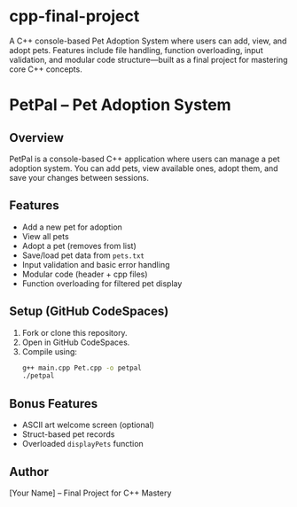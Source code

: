 # cpp-final-project
A C++ console-based Pet Adoption System where users can add, view, and adopt pets. Features include file handling, function overloading, input validation, and modular code structure—built as a final project for mastering core C++ concepts.
# PetPal – Pet Adoption System

## Overview
PetPal is a console-based C++ application where users can manage a pet adoption system. You can add pets, view available ones, adopt them, and save your changes between sessions.

## Features
- Add a new pet for adoption
- View all pets
- Adopt a pet (removes from list)
- Save/load pet data from `pets.txt`
- Input validation and basic error handling
- Modular code (header + cpp files)
- Function overloading for filtered pet display

## Setup (GitHub CodeSpaces)
1. Fork or clone this repository.
2. Open in GitHub CodeSpaces.
3. Compile using:
    ```bash
    g++ main.cpp Pet.cpp -o petpal
    ./petpal
    ```

## Bonus Features
- ASCII art welcome screen (optional)
- Struct-based pet records
- Overloaded `displayPets` function

## Author
[Your Name] – Final Project for C++ Mastery
